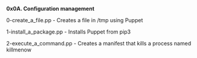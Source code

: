 ******0x0A. Configuration management******

0-create_a_file.pp - Creates a file in /tmp using Puppet

1-install_a_package.pp - Installs Puppet from pip3

2-execute_a_command.pp - Creates a manifest that kills a process named killmenow


